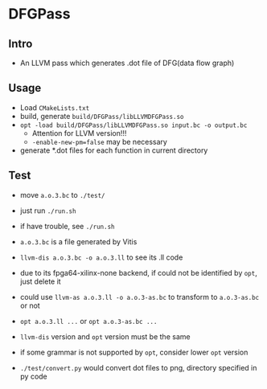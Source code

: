 # DFGPass

## Intro

- An LLVM pass which generates .dot file of DFG(data flow graph)

## Usage

- Load `CMakeLists.txt`
- build, generate `build/DFGPass/libLLVMDFGPass.so`
- `opt -load build/DFGPass/libLLVMDFGPass.so input.bc -o output.bc`
  - Attention for LLVM version!!!
  - `-enable-new-pm=false` may be necessary
- generate *.dot files for each function in current directory

## Test

- move `a.o.3.bc` to `./test/`
- just run `./run.sh`

- if have trouble, see `./run.sh`

- `a.o.3.bc` is a file generated by Vitis
- `llvm-dis a.o.3.bc -o a.o.3.ll` to see its .ll code
- due to its fpga64-xilinx-none backend, if could not be identified by `opt`, just delete it
- could use `llvm-as a.o.3.ll -o a.o.3-as.bc` to transform to `a.o.3-as.bc` or not
- `opt a.o.3.ll ...` or `opt a.o.3-as.bc ...`
- `llvm-dis` version and `opt` version must be the same
- if some grammar is not supported by `opt`, consider lower `opt` version

- `./test/convert.py` would convert dot files to png, directory specified in py code
